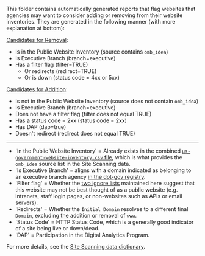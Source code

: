 This folder contains automatically generated reports that flag websites that agencies may want to consider adding or removing from their website inventories.  They are generated in the following manner (with more explanation at bottom):


[Candidates for Removal](https://github.com/GSA/federal-website-directory/blob/main/reports/candidates_for_removal.csv):


- Is in the Public Website Inventory (source contains `omb_idea`)
- Is Executive Branch (branch=executive)
- Has a filter flag (filter=TRUE)
  - Or redirects (redirect=TRUE)
  - Or is down (status code = 4xx or 5xx)

[Candidates for Addition](https://github.com/GSA/federal-website-directory/blob/main/reports/candidates_for_addition.csv):


- Is not in the Public Website Inventory (source does not contain `omb_idea`)
- Is Executive Branch (branch=executive)
- Does not have a filter flag (filter does not equal TRUE)
- Has a status code = 2xx (status code = 2xx)
- Has DAP (dap=true)
- Doesn't redirect (redirect does not equal TRUE)


------------

- 'In the Public Website Inventory' = Already exists in the combined [`us-government-website-inventory.csv` file](us-government-website-directory.csv), which is what provides the `omb_idea` source list in the Site Scanning data.
- 'Is Executive Branch' = aligns with a domain indicated as belonging to an executive branch agency [in the dot-gov registry](https://github.com/cisagov/dotgov-data/blob/main/current-federal.csv).
- 'Filter flag' = Whether the [two ignore lists](https://github.com/GSA/federal-website-index/tree/main/builder/criteria) maintained here suggest that this website may not be best thought of as a public website (e.g. intranets, staff login pages, or non-websites such as APIs or email servers).
- 'Redirects' = Whether the `Initial Domain` resolves to a different final `Domain`, excluding the addition or removal of `www`.
- 'Status Code' = HTTP Status Code, which is a generally good indicator of a site being live or down/dead.
- 'DAP' = Participation in the Digital Analytics Program.

For more details, see the [Site Scanning data dictionary](https://github.com/GSA/site-scanning-documentation/blob/main/data/Site_Scanning_Data_Dictionary.csv).  

